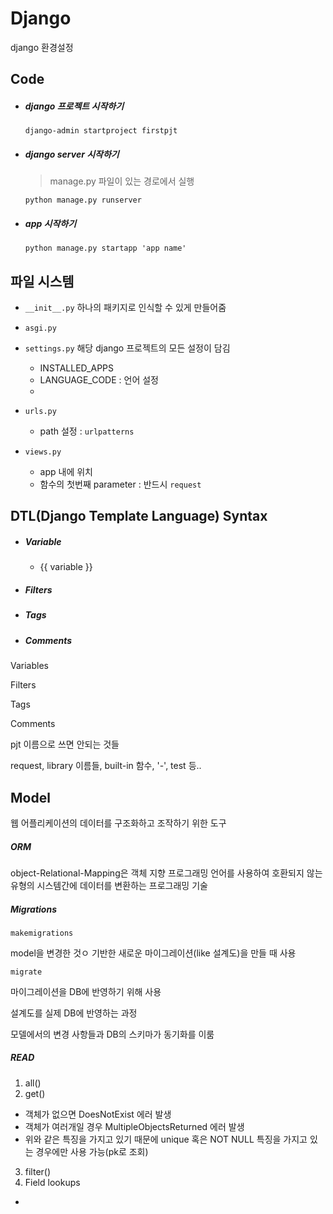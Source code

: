 # Django



django 환경설정



## Code

- ##### django 프로젝트 시작하기

  `django-admin startproject firstpjt`

- ##### django server 시작하기

  > manage.py 파일이 있는 경로에서 실행

  `python manage.py runserver`

- ##### app 시작하기

  `python manage.py startapp 'app name'`



## 파일 시스템

- `__init__.py` 하나의 패키지로 인식할 수 있게 만들어줌
- `asgi.py`
- `settings.py` 해당 django 프로젝트의 모든 설정이 담김
  - INSTALLED_APPS
  - LANGUAGE_CODE : 언어 설정
  - 

- `urls.py` 
  - path 설정 : `urlpatterns`
- `views.py`
  - app 내에 위치
  - 함수의 첫번째 parameter : 반드시 `request`



## DTL(Django Template Language) Syntax

- ##### Variable

  - {{ variable }}

- ##### Filters

- ##### Tags

- ##### Comments



Variables

Filters

Tags

Comments





pjt 이름으로 쓰면 안되는 것들

request, library 이름들, built-in 함수, '-', test 등..



##  Model

웹 어플리케이션의 데이터를 구조화하고 조작하기 위한 도구



##### ORM

object-Relational-Mapping은 객체 지향 프로그래밍 언어를 사용하여 호환되지 않는 유형의 시스템간에 데이터를 변환하는 프로그래밍 기술

##### Migrations

`makemigrations`

model을 변경한 것ㅇ 기반한 새로운 마이그레이션(like 설계도)을 만들 때 사용

`migrate`

마이그레이션을 DB에 반영하기 위해 사용

설계도를 실제 DB에 반영하는 과정

모델에서의 변경 사항들과 DB의 스키마가 동기화를 이룸





##### READ

1. all()
2. get()

- 객체가 없으면 DoesNotExist 에러 발생
- 객체가 여러개일 경우 MultipleObjectsReturned 에러 발생
- 위와 같은 특징을 가지고 있기 때문에 unique 혹은 NOT NULL 특징을 가지고 있는 경우에만 사용 가능(pk로 조회)

3. filter()
4. Field lookups

- 